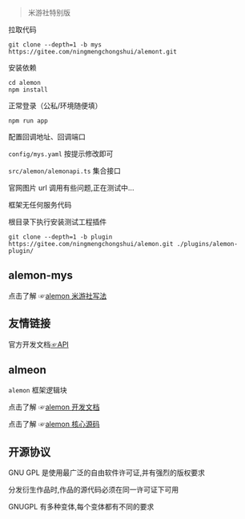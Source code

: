 > 米游社特别版

拉取代码

```
git clone --depth=1 -b mys https://gitee.com/ningmengchongshui/alemont.git
```

安装依赖

```
cd alemon
npm install
```

正常登录（公私/环境随便填）

```
npm run app
```

配置回调地址、回调端口

`config/mys.yaml` 按提示修改即可

`src/alemon/alemonapi.ts` 集合接口

官网图片 url 调用有些问题,正在测试中...

框架无任何服务代码

根目录下执行安装测试工程插件

```
git clone --depth=1 -b plugin https://gitee.com/ningmengchongshui/alemon.git ./plugins/alemon-plugin/
```

## alemon-mys

点击了解 ☞[alemon 米游社写法](./doc.md)

## 友情链接

官方开发文档[☞API](https://webstatic.mihoyo.com/)

## almeon

`alemon` 框架逻辑块

点击了解 ☞[alemon 开发文档](http://ningmengchongshui.gitee.io/alemon)

点击了解 ☞[alemon 核心源码](https://gitee.com/ningmengchongshui/alemon)

## 开源协议

GNU GPL 是使用最广泛的自由软件许可证,并有强烈的版权要求

分发衍生作品时,作品的源代码必须在同一许可证下可用

GNUGPL 有多种变体,每个变体都有不同的要求
